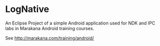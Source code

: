 LogNative
=========

An Eclipse Project of a simple Android application used for NDK and IPC labs in Marakana Android training courses.

See http://marakana.com/training/android/
